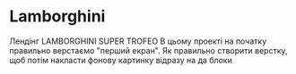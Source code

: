 # Lamborghini
Лендінг LAMBORGHINI SUPER TROFEO
В цьому проекті на початку правильно верстаємо "перший екран". Як правильно створити верстку, щоб потім накласти фонову картинку відразу на да блоки
